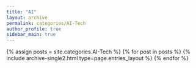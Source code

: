 ```yaml
---
title: "AI"
layout: archive
permalink: categories/AI-Tech
author_profile: true
sidebar_main: true
---
```




{% assign posts = site.categories.AI-Tech %}
{% for post in posts %} {% include archive-single2.html type=page.entries_layout %} {% endfor %}
